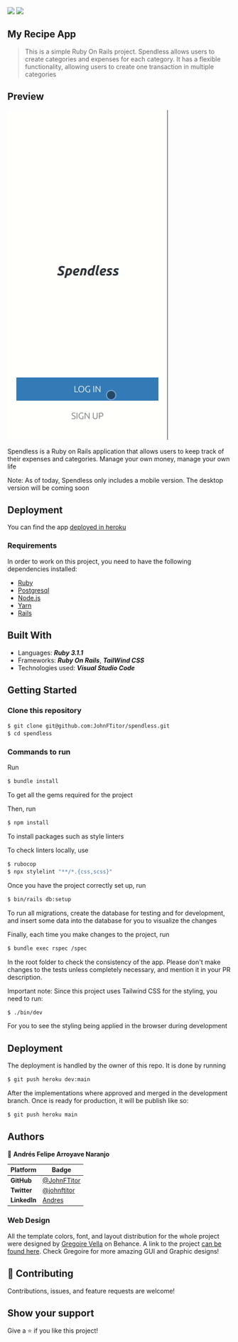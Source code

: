 
![](https://img.shields.io/static/v1?label=BY&message=JohnFTitor&color=blue)
![](https://img.shields.io/badge/Microverse-blueviolet)

## My Recipe App

> This is a simple Ruby On Rails project. Spendless allows users to create categories and expenses for each category. It has a flexible functionality, allowing users to create one transaction in multiple categories

## Preview

![Mobile Preview](./mobile_preview.gif)

Spendless is a Ruby on Rails application that allows users to keep track of their expenses and categories. Manage your own money, manage your own life

Note: As of today, Spendless only includes a mobile version. The desktop version will be coming soon

## Deployment

You can find the app [deployed in heroku](https://jf-spendless.herokuapp.com/welcome)

### Requirements
In order to work on this project, you need to have the following dependencies installed: 

- [Ruby](https://www.ruby-lang.org/en/) 
- [Postgresql](https://www.postgresql.org/)
- [Node.js](https://nodejs.org/en/)
- [Yarn](https://yarnpkg.com/)
- [Rails](https://rubyonrails.org/)

## Built With

- Languages: _**Ruby 3.1.1**_
- Frameworks: _**Ruby On Rails**_, _**TailWind CSS**_
- Technologies used: _**Visual Studio Code**_

## Getting Started

### Clone this repository

```bash
$ git clone git@github.com:JohnFTitor/spendless.git
$ cd spendless
```

### Commands to run

Run 
```bash
$ bundle install 
```

To get all the gems required for the project

Then, run

```bash
$ npm install 
```
To install packages such as style linters

To check linters locally, use
```bash
$ rubocop
$ npx stylelint "**/*.{css,scss}"
```

Once you have the project correctly set up, run 
```bash
$ bin/rails db:setup
```

To run all migrations, create the database for testing and for development, and insert some data into the database for you to visualize the changes

Finally, each time you make changes to the project, run 

```bash
$ bundle exec rspec /spec
```

In the root folder to check the consistency of the app. Please don't make changes to the tests unless completely necessary, and mention it in your PR description. 

Important note: Since this project uses Tailwind CSS for the styling, you need to run: 

```bash
$ ./bin/dev
```

For you to see the styling being applied in the browser during development

## Deployment

The deployment is handled by the owner of this repo. It is done by running

```bash
$ git push heroku dev:main
```

After the implementations where approved and merged in the development branch. Once is ready for production, it will be publish like so:

```bash
$ git push heroku main
```

## Authors

:bust_in_silhouette: **Andrés Felipe Arroyave Naranjo**

 Platform | Badge |
 --- | --- |
 **GitHub**    | [@JohnFTitor](https://github.com/JohnFTitor)
 **Twitter**   | [@johnftitor](https://twitter.com/johnftitor)
 **LinkedIn**  | [Andres](https://www.linkedin.com/in/andresarroyavenaranjo/?locale=en_US)

### Web Design

All the template colors, font, and layout distribution for the whole project were designed by [Gregoire Vella](https://www.behance.net/gregoirevella) on Behance. A link to the project [can be found here](https://www.behance.net/gallery/19759151/Snapscan-iOs-design-and-branding?tracking_source=). Check Gregoire for more amazing GUI and Graphic designs!

## 🤝 Contributing

Contributions, issues, and feature requests are welcome!

## Show your support

Give a ⭐️ if you like this project!
